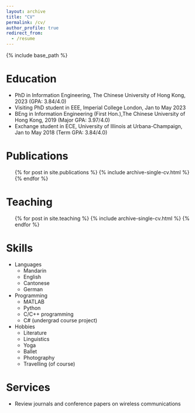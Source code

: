 ```yaml
---
layout: archive
title: "CV"
permalink: /cv/
author_profile: true
redirect_from:
  - /resume
---
```


{% include base_path %}

Education
======
* PhD in Information Engineering, The Chinese University of Hong Kong, 2023 (GPA: 3.84/4.0)
* Visiting PhD student in EEE, Imperial College London, Jan to May 2023
* BEng in Information Engineering (First Hon.),The Chinese University of Hong Kong, 2019 (Major GPA: 3.97/4.0)
* Exchange student in ECE, University of Illinois at Urbana-Champaign, Jan to May 2018 (Term GPA: 3.84/4.0)



Publications
======
  <ul>{% for post in site.publications %}
    {% include archive-single-cv.html %}
  {% endfor %}</ul>
  
  
Teaching
======
  <ul>{% for post in site.teaching %}
    {% include archive-single-cv.html %}
  {% endfor %}</ul>

  
Skills
======
* Languages
  * Mandarin
  * English
  * Cantonese
  * German
* Programming
  * MATLAB
  * Python
  * C/C++ programming
  * C# (undergrad course project)
* Hobbies
  * Literature
  * Linguistics
  * Yoga
  * Ballet
  * Photography
  * Travelling (of course)

Services
======
* Review journals and conference papers on wireless communications 
